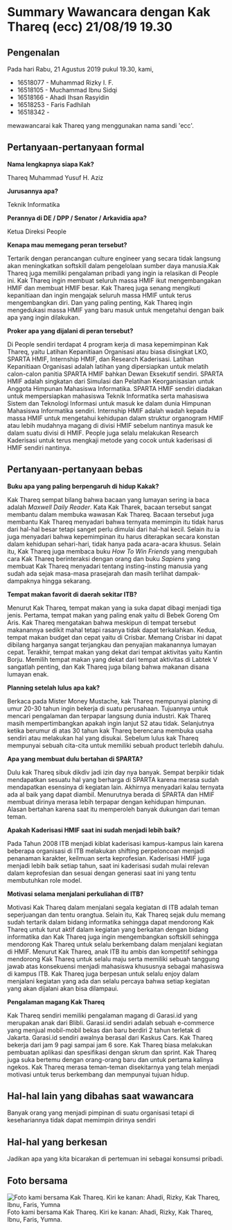 # Summary Wawancara dengan Kak Thareq (ecc) 21/08/19 19.30

## Pengenalan

Pada hari Rabu, 21 Agustus 2019 pukul 19.30, kami,
- 16518077 - Muhammad Rizky I. F.
- 16518105 - Muchammad Ibnu Sidqi
- 16518166 - Ahadi Ihsan Rasyidin
- 16518253 - Faris Fadhilah
- 16518342 -

mewawancarai kak Thareq yang menggunakan nama sandi 'ecc'.

## Pertanyaan-pertanyaan formal

**Nama lengkapnya siapa Kak?**

Thareq Muhammad Yusuf H. Aziz

**Jurusannya apa?**

Teknik Informatika

**Perannya di DE / DPP / Senator / Arkavidia apa?**

Ketua Direksi People

**Kenapa mau memegang peran tersebut?**

Tertarik dengan perancangan culture engineer yang secara tidak langsung akan meningkatkan softskill dalam pengelolaan sumber daya manusia.Kak Thareq juga memiliki pengalaman pribadi yang ingin ia relasikan di People ini. Kak Thareq ingin membuat seluruh massa HMIF ikut mengembangakan HMIF dan membuat HMIF besar. Kak Thareq juga senang mengikuti kepanitiaan dan ingin mengajak seluruh massa HMIF untuk terus mengembangkan diri. Dan yang paling penting, Kak Thareq ingin mengedukasi massa HMIF yang baru masuk untuk mengetahui dengan baik apa yang ingin dilakukan.

**Proker apa yang dijalani di peran tersebut?**

Di People sendiri terdapat 4 program kerja di masa kepemimpinan Kak Thareq, yaitu Latihan Kepanitiaan Organisasi atau biasa disingkat LKO, SPARTA HMIF, Internship HMIF, dan Research Kaderisasi. Latihan Kepanitiaan Organisasi adalah latihan yang dipersiapkan untuk melatih calon-calon panitia SPARTA HMIF bahkan Dewan Eksekutif sendiri. SPARTA HMIF adalah singkatan dari Simulasi dan Pelatihan Keorganisasian untuk Anggota Himpunan Mahasiswa Informatika. SPARTA HMIF sendiri diadakan untuk mempersiapkan mahasiswa Teknik Informatika serta mahasiswa Sistem dan Teknologi Informasi untuk masuk ke dalam dunia Himpunan Mahasiswa Informatika sendiri. Internship HMIF adalah wadah kepada massa HMIF untuk mengetahui kehidupan dalam struktur organogram HMIF atau lebih mudahnya magang di divisi HMIF sebelum nantinya masuk ke dalam suatu divisi di HMIF. People juga selalu melakukan Research Kaderisasi untuk terus mengkaji metode yang cocok untuk kaderisasi di HMIF sendiri nantinya. 

## Pertanyaan-pertanyaan bebas

**Buku apa yang paling berpengaruh di hidup Kakak?**

Kak Thareq sempat bilang bahwa bacaan yang lumayan sering ia baca adalah *Maxwell Daily Reader*. Kata Kak Tharek, bacaan tersebut sangat membantu dalam membuka wawasan Kak Thareq. Bacaan tersebut juga membantu Kak Thareq menyadari bahwa ternyata memimpin itu tidak harus dari hal-hal besar tetapi sanget perlu dimulai dari hal-hal kecil. Selain itu ia juga menyadari bahwa kepemimpinan itu harus diterapkan secara konstan dalam kehidupan sehari-hari, tidak hanya pada acara-acara khusus. Selain itu, Kak Thareq juga membaca buku *How To Win Friends* yang mengubah cara Kak Thareq berinteraksi dengan orang dan buku *Sapiens* yang membuat Kak Thareq menyadari tentang insting-insting manusia yang sudah ada sejak masa-masa prasejarah dan masih terlihat dampak-dampaknya hingga sekarang.

**Tempat makan favorit di daerah sekitar ITB?**

Menurut Kak Thareq, tempat makan yang ia suka dapat dibagi menjadi tiga jenis. Pertama, tempat makan yang paling enak yaitu di Bebek Goreng Om Aris. Kak Thareq mengatakan bahwa meskipun di tempat tersebut makanannya sedikit mahal tetapi rasanya tidak dapat terkalahkan. Kedua, tempat makan budget dan cepat yaitu di Crisbar. Memang Crisbar ini dapat dibilang harganya sangat terjangkau dan penyajian makanannya lumayan cepat. Terakhir, tempat makan yang dekat dari tempat aktivitas yaitu Kantin Borju. Memilih tempat makan yang dekat dari tempat aktivitas di Labtek V sangatlah penting, dan Kak Thareq juga bilang bahwa makanan disana lumayan enak.

**Planning setelah lulus apa kak?**

Berkaca pada Mister Money Mustache, kak Thareq mempunyai planing di umur 20-30 tahun ingin bekerja di suatu perusahaan. Tujuannya untuk mencari pengalaman dan terpapar langsung dunia industri. Kak Thareq masih mempertimbangkan apakah ingin lanjut S2 atau tidak.
Selanjutnya ketika berumur di atas 30 tahun kak Thareq berencana membuka usaha sendiri atau melakukan hal yang disukai. Sebelum lulus kak Thareq mempunyai sebuah cita-cita untuk memiliki sebuah product terlebih dahulu.

**Apa yang membuat dulu bertahan di SPARTA?**

Dulu kak Thareq sibuk dikdiv jadi izin day nya banyak. Sempat berpikir tidak mendapatkan sesuatu hal yang berharga di SPARTA karena merasa sudah mendapatkan esensinya di kegiatan lain. Akhirnya menyadari kalau ternyata ada al baik yang dapat diambil. Menurutnya berada di SPARTA dan HMIF membuat dirinya merasa lebih terpapar dengan kehidupan himpunan. Alasan bertahan karena saat itu memperoleh banyak dukungan dari teman teman.

**Apakah Kaderisasi HMIF saat ini sudah menjadi lebih baik?**

Pada Tahun 2008 ITB menjadi kiblat kaderisasi kampus-kampus lain karena beberapa organisasi di ITB melakukan shifting perpeloncoan menjadi penanaman karakter, keilmuan serta keprofesian. Kaderisasi HMIF juga menjadi lebih baik setiap tahun, saat ini kaderisasi sudah mulai relevan dalam keprofesian dan sesuai dengan generasi saat ini yang tentu membutuhkan role model.

**Motivasi selama menjalani perkuliahan di ITB?**

Motivasi Kak Thareq dalam menjalani segala kegiatan di ITB adalah teman seperjuangan dan tentu orangtua. Selain itu, Kak Thareq sejak dulu memang sudah tertarik dalam bidang informatika sehingga dapat mendorong Kak Thareq untuk turut aktif dalam kegiatan yang berkaitan dengan bidang informatika dan Kak Thareq juga ingin mengembangkan softskill sehingga mendorong Kak Thareq untuk selalu berkembang dalam menjalani kegiatan di HMIF. Menurut Kak Thareq, anak ITB itu ambis dan kompetitif sehingga mendorong Kak Thareq untuk selalu maju serta memiliki sebuah tanggung jawab atas konsekuensi menjadi mahasiswa khususnya sebagai mahasiswa di kampus ITB. Kak Thareq juga berpesan untuk selalu enjoy dalam menjalani kegiatan yang ada dan selalu percaya bahwa setiap kegiatan yang akan dijalani akan bisa dilampaui.

**Pengalaman magang Kak Thareq**

Kak Thareq sendiri memiliki pengalaman magang di Garasi.id yang merupakan anak dari Blibli. Garasi.id sendiri adalah sebuah e-commerce yang menjual mobil-mobil bekas dan baru berdiri 2 tahun terletak di Jakarta. Garasi.id sendiri awalnya berasal dari Kaskus Cars. Kak Thareq bekerja dari jam 9 pagi sampai jam 6 sore. Kak Thareq biasa melakukan pembuatan aplikasi dan spesifikasi dengan skrum dan sprint. Kak Thareq juga suka bertemu dengan orang-orang baru dan untuk pertama kalinya ngekos. Kak Thareq merasa teman-teman disekitarnya yang telah menjadi motivasi untuk terus berkembang dan mempunyai tujuan hidup. 

## Hal-hal lain yang dibahas saat wawancara

Banyak orang yang menjadi pimpinan di suatu organisasi tetapi di kesehariannya tidak dapat memimpin dirinya sendiri

## Hal-hal yang berkesan

Jadikan apa yang kita bicarakan di pertemuan ini sebagai konsumsi pribadi.

## Foto bersama
![Foto kami bersama Kak Thareq. Kiri ke kanan: Ahadi, Rizky, Kak Thareq, Ibnu, Faris, Yumna](https://github.com/ozer0532/TugasWawancaraDaemon/raw/master/13516004/16518077-16518105-16518166-16518253-16518342.jpg)
Foto kami bersama Kak Thareq. Kiri ke kanan: Ahadi, Rizky, Kak Thareq, Ibnu, Faris, Yumna.
